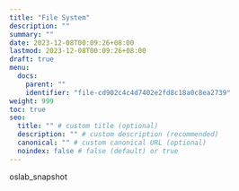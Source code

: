 ```yaml
---
title: "File System"
description: ""
summary: ""
date: 2023-12-08T00:09:26+08:00
lastmod: 2023-12-08T00:09:26+08:00
draft: true
menu:
  docs:
    parent: ""
    identifier: "file-cd902c4c4d7402e2fd8c18a0c8ea2739"
weight: 999
toc: true
seo:
  title: "" # custom title (optional)
  description: "" # custom description (recommended)
  canonical: "" # custom canonical URL (optional)
  noindex: false # false (default) or true
---
```


oslab_snapshot